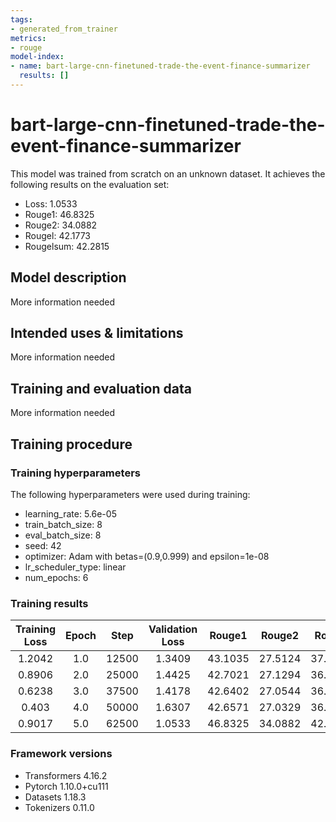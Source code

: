```yaml
---
tags:
- generated_from_trainer
metrics:
- rouge
model-index:
- name: bart-large-cnn-finetuned-trade-the-event-finance-summarizer
  results: []
---
```


<!-- This model card has been generated automatically according to the information the Trainer had access to. You
should probably proofread and complete it, then remove this comment. -->

# bart-large-cnn-finetuned-trade-the-event-finance-summarizer

This model was trained from scratch on an unknown dataset.
It achieves the following results on the evaluation set:
- Loss: 1.0533
- Rouge1: 46.8325
- Rouge2: 34.0882
- Rougel: 42.1773
- Rougelsum: 42.2815

## Model description

More information needed

## Intended uses & limitations

More information needed

## Training and evaluation data

More information needed

## Training procedure

### Training hyperparameters

The following hyperparameters were used during training:
- learning_rate: 5.6e-05
- train_batch_size: 8
- eval_batch_size: 8
- seed: 42
- optimizer: Adam with betas=(0.9,0.999) and epsilon=1e-08
- lr_scheduler_type: linear
- num_epochs: 6

### Training results

| Training Loss | Epoch | Step  | Validation Loss | Rouge1  | Rouge2  | Rougel  | Rougelsum |
|:-------------:|:-----:|:-----:|:---------------:|:-------:|:-------:|:-------:|:---------:|
| 1.2042        | 1.0   | 12500 | 1.3409          | 43.1035 | 27.5124 | 37.1669 | 37.3123   |
| 0.8906        | 2.0   | 25000 | 1.4425          | 42.7021 | 27.1294 | 36.8126 | 36.9497   |
| 0.6238        | 3.0   | 37500 | 1.4178          | 42.6402 | 27.0544 | 36.7028 | 36.8651   |
| 0.403         | 4.0   | 50000 | 1.6307          | 42.6571 | 27.0329 | 36.7036 | 36.8539   |
| 0.9017        | 5.0   | 62500 | 1.0533          | 46.8325 | 34.0882 | 42.1773 | 42.2815   |


### Framework versions

- Transformers 4.16.2
- Pytorch 1.10.0+cu111
- Datasets 1.18.3
- Tokenizers 0.11.0
